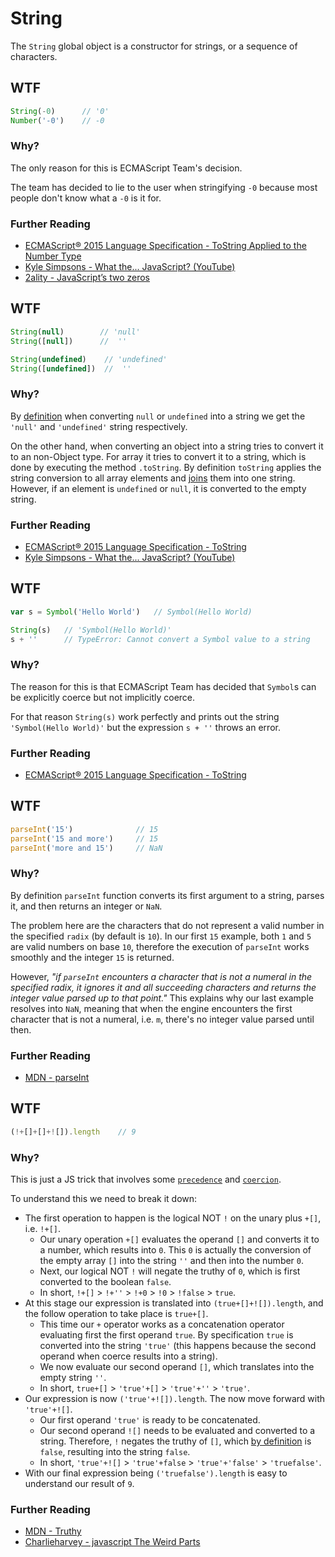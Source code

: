 # String
The `String` global object is a constructor for strings, or a sequence of characters.

## WTF
```js
String(-0)      // '0'
Number('-0')    // -0
```

### Why?
The only reason for this is ECMAScript Team's decision.

The team has decided to lie to the user when stringifying `-0` because most people don't know what a `-0` is it for.

### Further Reading
* [ECMAScript® 2015 Language Specification - ToString Applied to the Number Type](https://www.ecma-international.org/ecma-262/6.0/index.html#sec-tostring-applied-to-the-number-type)
* [Kyle Simpsons - What the... JavaScript? (YouTube)](https://www.youtube.com/watch?v=2pL28CcEijU)
* [2ality - JavaScript’s two zeros](http://2ality.com/2012/03/signedzero.html)

## WTF
```js
String(null)        // 'null'
String([null])      //  ''

String(undefined)    // 'undefined'
String([undefined])  //  ''
```

### Why?
By [definition](https://www.ecma-international.org/ecma-262/6.0/index.html#sec-tostring) when converting `null` or `undefined` into a string we get the `'null'` and `'undefined'` string respectively.

On the other hand, when converting an object into a string  tries to convert it to an non-Object type. For array it tries to convert it to a string, which is done by executing the method `.toString`. By definition `toString` applies the string conversion to all array elements and [joins](https://developer.mozilla.org/en/docs/Web/JavaScript/Reference/Global_Objects/Array/join) them into one string. However, if an element is `undefined` or `null`, it is converted to the empty string.

### Further Reading
* [ECMAScript® 2015 Language Specification - ToString](https://www.ecma-international.org/ecma-262/6.0/index.html#sec-tostring)
* [Kyle Simpsons - What the... JavaScript? (YouTube)](https://www.youtube.com/watch?v=2pL28CcEijU)

## WTF
```js
var s = Symbol('Hello World')   // Symbol(Hello World)

String(s)   // 'Symbol(Hello World)'
s + ''      // TypeError: Cannot convert a Symbol value to a string
```

### Why?
The reason for this is that ECMAScript Team has decided that `Symbol`s can be explicitly coerce but not implicitly coerce.

For that reason `String(s)` work perfectly and prints out the string `'Symbol(Hello World)'` but the expression `s + ''` throws an error.

### Further Reading
* [ECMAScript® 2015 Language Specification - ToString](https://www.ecma-international.org/ecma-262/6.0/index.html#sec-tostring)

## WTF
```js
parseInt('15')              // 15
parseInt('15 and more')     // 15
parseInt('more and 15')     // NaN
```

### Why?
By definition `parseInt` function converts its first argument to a string, parses it, and then returns an integer or `NaN`.

The problem here are the characters that do not represent a valid number in the specified `radix` (by default is `10`). In our first `15` example, both `1` and `5` are valid numbers on base `10`, therefore the execution of `parseInt` works smoothly and the integer `15` is returned.

However, *"if `parseInt` encounters a character that is not a numeral in the specified radix, it ignores it and all succeeding characters and returns the integer value parsed up to that point."* This explains why our last example resolves into `NaN`, meaning that when the engine encounters the first character that is not a numeral, i.e. `m`, there's no integer value parsed until then.

### Further Reading
* [MDN - parseInt](https://developer.mozilla.org/en/docs/Web/JavaScript/Reference/Global_Objects/parseInt)

## WTF
```js
(!+[]+[]+![]).length    // 9
```

### Why?
This is just a JS trick that involves some [`precedence`](https://developer.mozilla.org/en/docs/Web/JavaScript/Reference/Operators/Operator_Precedence) and [`coercion`](https://www.safaribooksonline.com/library/view/you-dont-know/9781491905159/ch04.html).

To understand this we need to break it down:
* The first operation to happen is the logical NOT `!` on the unary plus `+[]`, i.e. `!+[]`.
    * Our unary operation `+[]` evaluates the operand `[]` and converts it to a number, which results into `0`. This `0` is actually the conversion of the empty array `[]` into the string `''` and then into the number `0`.
    * Next, our logical NOT `!` will negate the truthy of `0`, which is first converted to the boolean `false`.
    * In short, `!+[]` > `!+''` > `!+0` > `!0` > `!false` > `true`.
* At this stage our expression is translated into `(true+[]+![]).length`, and the follow operation to take place is `true+[]`.
    * This time our `+` operator works as a concatenation operator evaluating first the first operand `true`. By specification `true` is converted into the string `'true'` (this happens because the second operand when coerce results into a string).
    * We now evaluate our second operand `[]`, which translates into the empty string `''`.
    * In short, `true+[]` > `'true'+[]` > `'true'+''` > `'true'`.
* Our expression is now `('true'+![]).length`. The now move forward with `'true'+![]`.
    * Our first operand `'true'` is ready to be concatenated.
    * Our second operand `![]` needs to be evaluated and converted to a string. Therefore, `!` negates the truthy of `[]`, which [by definition](https://developer.mozilla.org/en-US/docs/Glossary/Truthy) is `false`, resulting into the string `false`.
    * In short, `'true'+![]` > `'true'+false` > `'true'+'false'` > `'truefalse'`.
* With our final expression being `('truefalse').length` is easy to understand our result of `9`.

### Further Reading
* [MDN - Truthy](https://developer.mozilla.org/en-US/docs/Glossary/Truthy)
* [Charlieharvey - javascript The Weird Parts](https://charlieharvey.org.uk/page/javascript_the_weird_parts)

